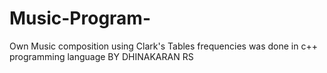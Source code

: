 # Music-Program-
Own Music composition using Clark's Tables frequencies was done in c++ programming language
BY DHINAKARAN RS
